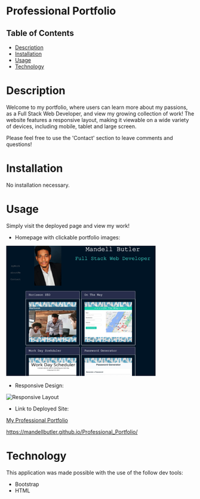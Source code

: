 # Professional Portfolio

## Table of Contents
- [Description](#description)
- [Installation](#installation)
- [Usage](#usage)
- [Technology](#technology)


# Description
Welcome to my portfolio, where users can learn more about my passions, as a Full Stack Web Developer, and view my growing collection of work! The website features a responsive layout, making it viewable on a wide variety of devices, including mobile, tablet and large screen. 

Please feel free to use the 'Contact' section to leave comments and questions!


# Installation
No installation necessary.




# Usage
Simply visit the deployed page and view my work!


* Homepage with clickable portfolio images:

<img src="/assets/images/homepage.png" width="400">






* Responsive Design:

![Responsive Layout](./assets/gifs/demo.gif)



* Link to Deployed Site:

<a href="https://mandellbutler.github.io/Professional_Portfolio/m">My Professional Portfolio</a>

https://mandellbutler.github.io/Professional_Portfolio/


# Technology
This application was made possible with the use of the follow dev tools:
* Bootstrap
* HTML
